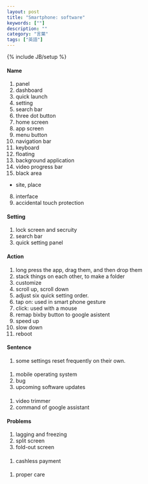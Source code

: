 ```yaml
---
layout: post
title: "Smartphone: software"
keywords: [""]
description: ""
category: "言葉"
tags: ["英語"]
---
```

{% include JB/setup %}

#### Name
1. panel
2. dashboard
3. quick launch
4. setting
6. search bar
7. three dot button
8. home screen
9. app screen
1. menu button
2. navigation bar
3. keyboard
4. floating 
5. background application
6. video progress bar
7. black area
- site, place
8. interface
9. accidental touch protection

#### Setting
1. lock screen and secruity
2. search bar
3. quick setting panel


#### Action
1. long press the app, drag them, and then drop them
2. stack things on each other, to make a folder
3. customize
4. scroll up, scroll down
5. adjust six quick setting order. 
6. tap on: used in smart phone gesture
7. click: used with a mouse
8. remap bixby button to google asistent
9. speed up 
1. slow down
2. reboot

#### Sentence
1. some settings reset frequently on their own.

#### 
1. mobile operating system
2. bug
3. upcoming software updates


####
1. video trimmer
2. command of google assistant

#### Problems
1. lagging and freezing
2. split screen
3. fold-out screen

####
1. cashless payment

####
1. proper care 



